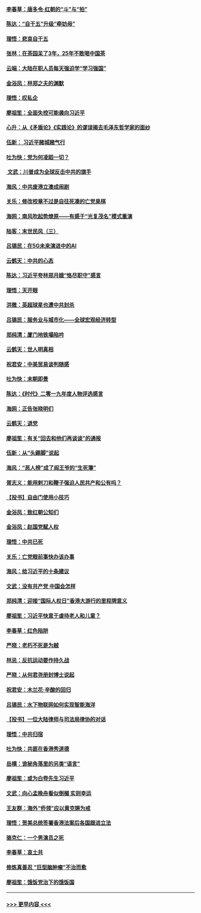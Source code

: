 #### [李春草：唐多令‧红朝的“斗”与“拍”](../pages/nsc993/n11739830.md?t=12231611) 
#### [陈达：“自干五”升级“牵妨母”](../pages/nsc993/n11739724.md?t=12231611) 
#### [理悟：悲哀自干五](../pages/nsc993/n11739547.md?t=12231611) 
#### [张林：在茶园呆了3年，25年不敢喝中国茶](../pages/nsc993/n11739240.md?t=12231611) 
#### [云端：大陆在职人员每天强迫学“学习强国”](../pages/nsc993/n11738735.md?t=12231611) 
#### [金浴凤：林郑之夫的渊默](../pages/nsc993/n11737735.md?t=12231611) 
#### [理悟：叹私企](../pages/nsc993/n11737715.md?t=12231611) 
#### [廖祖笙：全面失控可能袭向习近平](../pages/nsc993/n11737704.md?t=12231611) 
#### [心升：从《矛盾论》《实践论》的谬误揭去毛泽东哲学家的面纱](../pages/nsc993/n11736962.md?t=12231611) 
#### [伍新： 习近平赌城赌气行](../pages/nsc993/n11736929.md?t=12231611) 
#### [吐为快：党为何凌蹈一切？](../pages/nsc993/n11736915.md?t=12231611) 
#### [ 文武：川普成为全球反击中共的旗手](../pages/nsc993/n11736882.md?t=12231611) 
#### [海风：中共废港立澳成闹剧](../pages/nsc993/n11735857.md?t=12231611) 
#### [关乐：修改校章不过是自往死凑的亡党臭棋](../pages/nsc993/n11735097.md?t=12231611) 
#### [海网：南风吹起势燎原——有感于“光复茂名”模式重演](../pages/nsc993/n11732308.md?t=12231611) 
#### [陆客：末世民风（三）](../pages/nsc993/n11732211.md?t=12231611) 
#### [吕锡民：在5G未来演进中的AI](../pages/nsc993/n11730010.md?t=12231611) 
#### [云鹤天：中共的心态](../pages/nsc993/n11729906.md?t=12231611) 
#### [陈达：习近平夸林郑月娥“恪尽职守”感言](../pages/nsc993/n11729881.md?t=12231611) 
#### [理悟：天开眼](../pages/nsc993/n11729699.md?t=12231611) 
#### [洪微：英超球星也遭中共封杀](../pages/nsc993/n11727243.md?t=12231611) 
#### [吕锡民：服务业与城市化——全球宏观经济转型](../pages/nsc993/n11725845.md?t=12231611) 
#### [郑纯清：厦门地铁塌陷吟](../pages/nsc993/n11725813.md?t=12231611) 
#### [云鹤天：世人明真相](../pages/nsc993/n11725621.md?t=12231611) 
#### [祝君安：中美贸易谈判随感](../pages/nsc993/n11725609.md?t=12231611) 
#### [吐为快：末朝即景](../pages/nsc993/n11723365.md?t=12231611) 
#### [陈达：《时代》二零一九年度人物评选感言](../pages/nsc993/n11723337.md?t=12231611) 
#### [海网：正告张晓明们](../pages/nsc993/n11723228.md?t=12231611) 
#### [云鹤天：退党](../pages/nsc993/n11723056.md?t=12231611) 
#### [廖祖笙：有关“回去和他们再谈谈”的通报](../pages/nsc993/n11722442.md?t=12231611) 
#### [伍新：从“头踢脚”说起](../pages/nsc993/n11722429.md?t=12231611) 
#### [海风：“恶人榜”成了阎王爷的“生死簿”](../pages/nsc993/n11722272.md?t=12231611) 
#### [胥志义：能用剌刀和鞭子强迫人民共产和公有吗？](../pages/nsc993/n11720569.md?t=12231611) 
#### [【投书】自由门使用小技巧](../pages/nsc993/n11720180.md?t=12231611) 
#### [金浴凤：致红朝公知们](../pages/nsc993/n11720563.md?t=12231611) 
#### [金浴凤：赵国党赋人权](../pages/nsc993/n11720533.md?t=12231611) 
#### [理悟：中共已死](../pages/nsc993/n11720233.md?t=12231611) 
#### [关乐：亡党眼前事快办该办事](../pages/nsc993/n11719160.md?t=12231611) 
#### [海风：给习近平的十条建议](../pages/nsc993/n11717616.md?t=12231611) 
#### [文武：没有共产党 中国会怎样](../pages/nsc993/n11717584.md?t=12231611) 
#### [郑纯清：迎接“国际人权日”香港大游行的里程牌意义](../pages/nsc993/n11717417.md?t=12231611) 
#### [廖祖笙：习近平快意于虐待老人和儿童？](../pages/nsc993/n11715313.md?t=12231611) 
#### [李春草：红色陷阱](../pages/nsc993/n11715029.md?t=12231611) 
#### [严晓：老朽不死是为贼](../pages/nsc993/n11712910.md?t=12231611) 
#### [林忌：反抗运动要作持久战](../pages/nsc993/n11712623.md?t=12231611) 
#### [严晓：从何君尧册封博士说起](../pages/nsc993/n11712465.md?t=12231611) 
#### [祝君安：木兰花·辛酸的回归](../pages/nsc993/n11712381.md?t=12231611) 
#### [吕锡民：水下物联网如何实现智能海洋](../pages/nsc993/n11711158.md?t=12231611) 
#### [【投书】一位大陆律师与司法局律协的对话](../pages/nsc993/n11709675.md?t=12231611) 
#### [理悟：中共归宿](../pages/nsc993/n11710059.md?t=12231611) 
#### [吐为快：共匪在香港秀道德](../pages/nsc993/n11709979.md?t=12231611) 
#### [岳横：诡秘角落里的另类“语言”](../pages/nsc993/n11709792.md?t=12231611) 
#### [廖祖笙：或为白卷先生习近平](../pages/nsc993/n11708330.md?t=12231611) 
#### [文武：向心孟晚舟看似倒楣 实则幸运](../pages/nsc993/n11708236.md?t=12231611) 
#### [王友群：海外“侨领”应以黄克锵为戒](../pages/nsc993/n11706176.md?t=12231611) 
#### [理悟：贺美总统签署香港法案后各国跟进立法](../pages/nsc993/n11706853.md?t=12231611) 
#### [骆克仁：一个男演员之死](../pages/nsc993/n11706677.md?t=12231611) 
#### [李春草：哀土共](../pages/nsc993/n11706255.md?t=12231611) 
#### [修炼真善忍 “巨型脑肿瘤”不治而愈](../pages/nsc993/n11705340.md?t=12231611) 
#### [廖祖笙：饿饭党治下的饿饭国](../pages/nsc993/n11705085.md?t=12231611) 

----
#### [ >>> 更早内容 <<< ](../indexes/nsc993-earlier.md)
